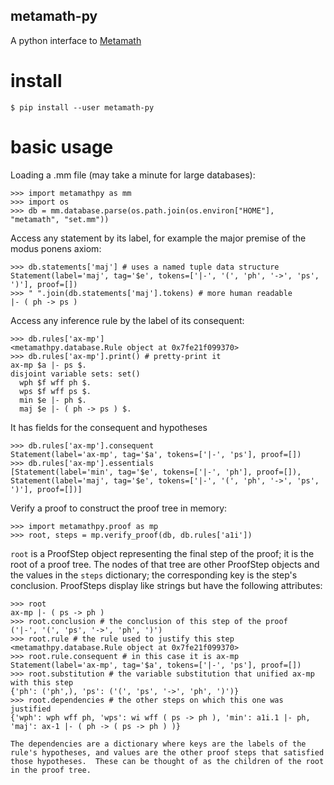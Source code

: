 ## metamath-py

A python interface to [Metamath](https://us.metamath.org/)

# install

`$ pip install --user metamath-py`

# basic usage

Loading a .mm file (may take a minute for large databases):

```
>>> import metamathpy as mm
>>> import os
>>> db = mm.database.parse(os.path.join(os.environ["HOME"], "metamath", "set.mm"))
```

Access any statement by its label, for example the major premise of the modus ponens axiom:

```
>>> db.statements['maj'] # uses a named tuple data structure
Statement(label='maj', tag='$e', tokens=['|-', '(', 'ph', '->', 'ps', ')'], proof=[])
>>> " ".join(db.statements['maj'].tokens) # more human readable
|- ( ph -> ps )
```

Access any inference rule by the label of its consequent:

```
>>> db.rules['ax-mp']
<metamathpy.database.Rule object at 0x7fe21f099370>
>>> db.rules['ax-mp'].print() # pretty-print it
ax-mp $a |- ps $.
disjoint variable sets: set()
  wph $f wff ph $.
  wps $f wff ps $.
  min $e |- ph $.
  maj $e |- ( ph -> ps ) $.
```

It has fields for the consequent and hypotheses

```
>>> db.rules['ax-mp'].consequent
Statement(label='ax-mp', tag='$a', tokens=['|-', 'ps'], proof=[])
>>> db.rules['ax-mp'].essentials
[Statement(label='min', tag='$e', tokens=['|-', 'ph'], proof=[]), Statement(label='maj', tag='$e', tokens=['|-', '(', 'ph', '->', 'ps', ')'], proof=[])]
```

Verify a proof to construct the proof tree in memory:

```
>>> import metamathpy.proof as mp
>>> root, steps = mp.verify_proof(db, db.rules['a1i'])
```

`root` is a ProofStep object representing the final step of the proof; it is the root of a proof tree.  The nodes of that tree are other ProofStep objects and the values in the `steps` dictionary; the corresponding key is the step's conclusion.  ProofSteps display like strings but have the following attributes:

```
>>> root
ax-mp |- ( ps -> ph )
>>> root.conclusion # the conclusion of this step of the proof
('|-', '(', 'ps', '->', 'ph', ')')
>>> root.rule # the rule used to justify this step
<metamathpy.database.Rule object at 0x7fe21f099370>
>>> root.rule.consequent # in this case it is ax-mp
Statement(label='ax-mp', tag='$a', tokens=['|-', 'ps'], proof=[])
>>> root.substitution # the variable substitution that unified ax-mp with this step
{'ph': ('ph',), 'ps': ('(', 'ps', '->', 'ph', ')')}
>>> root.dependencies # the other steps on which this one was justified
{'wph': wph wff ph, 'wps': wi wff ( ps -> ph ), 'min': a1i.1 |- ph, 'maj': ax-1 |- ( ph -> ( ps -> ph ) )}

The dependencies are a dictionary where keys are the labels of the rule's hypotheses, and values are the other proof steps that satisfied those hypotheses.  These can be thought of as the children of the root in the proof tree.


